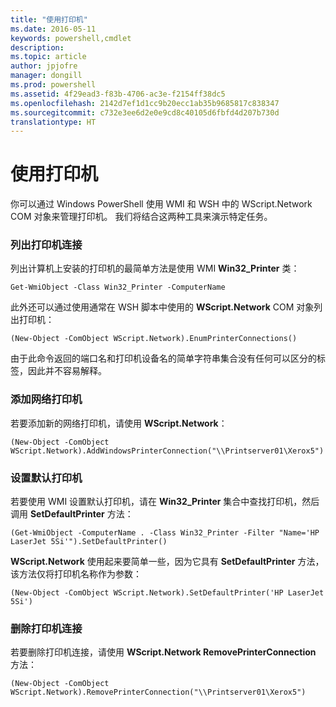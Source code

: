 ```yaml
---
title: "使用打印机"
ms.date: 2016-05-11
keywords: powershell,cmdlet
description: 
ms.topic: article
author: jpjofre
manager: dongill
ms.prod: powershell
ms.assetid: 4f29ead3-f83b-4706-ac3e-f2154ff38dc5
ms.openlocfilehash: 2142d7ef1d1cc9b20ecc1ab35b9685817c838347
ms.sourcegitcommit: c732e3ee6d2e0e9cd8c40105d6fbfd4d207b730d
translationtype: HT
---
```

# <a name="working-with-printers"></a>使用打印机
你可以通过 Windows PowerShell 使用 WMI 和 WSH 中的 WScript.Network COM 对象来管理打印机。 我们将结合这两种工具来演示特定任务。

### <a name="listing-printer-connections"></a>列出打印机连接
列出计算机上安装的打印机的最简单方法是使用 WMI **Win32_Printer** 类：

```
Get-WmiObject -Class Win32_Printer -ComputerName
```

此外还可以通过使用通常在 WSH 脚本中使用的 **WScript.Network** COM 对象列出打印机：

```
(New-Object -ComObject WScript.Network).EnumPrinterConnections()
```

由于此命令返回的端口名和打印机设备名的简单字符串集合没有任何可以区分的标签，因此并不容易解释。

### <a name="adding-a-network-printer"></a>添加网络打印机
若要添加新的网络打印机，请使用 **WScript.Network**：

```
(New-Object -ComObject WScript.Network).AddWindowsPrinterConnection("\\Printserver01\Xerox5")
```

### <a name="setting-a-default-printer"></a>设置默认打印机
若要使用 WMI 设置默认打印机，请在 **Win32_Printer** 集合中查找打印机，然后调用 **SetDefaultPrinter** 方法：

```
(Get-WmiObject -ComputerName . -Class Win32_Printer -Filter "Name='HP LaserJet 5Si'").SetDefaultPrinter()
```

**WScript.Network** 使用起来要简单一些，因为它具有 **SetDefaultPrinter** 方法，该方法仅将打印机名称作为参数：

```
(New-Object -ComObject WScript.Network).SetDefaultPrinter('HP LaserJet 5Si')
```

### <a name="removing-a-printer-connection"></a>删除打印机连接
若要删除打印机连接，请使用 **WScript.Network RemovePrinterConnection** 方法：

```
(New-Object -ComObject WScript.Network).RemovePrinterConnection("\\Printserver01\Xerox5")
```

